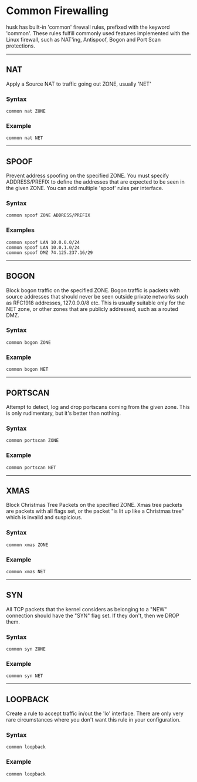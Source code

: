 # Common Firewalling

husk has built-in 'common' firewall rules, prefixed with the keyword 'common'. These rules fulfill commonly used features implemented with the Linux firewall, such as NAT'ing, Antispoof, Bogon and Port Scan protections.

---

## NAT

Apply a Source NAT to traffic going out ZONE, usually 'NET'

### Syntax
```
common nat ZONE
```

### Example
```
common nat NET
```

---

## SPOOF

Prevent address spoofing on the specified ZONE. You must specify ADDRESS/PREFIX to define the addresses that are expected to be seen in the given ZONE. You can add multiple 'spoof' rules per interface.

### Syntax
```
common spoof ZONE ADDRESS/PREFIX
```

### Examples

```
common spoof LAN 10.0.0.0/24
common spoof LAN 10.0.1.0/24
common spoof DMZ 74.125.237.16/29
```

---

## BOGON

Block bogon traffic on the specified ZONE. Bogon traffic is packets with source addresses that should never be seen outside private networks such as RFC1918 addresses, 127.0.0.0/8 etc. This is usually suitable only for the NET zone, or other zones that are publicly addressed, such as a routed DMZ.

### Syntax
```
common bogon ZONE
```

### Example
```
common bogon NET
```

---

## PORTSCAN

Attempt to detect, log and drop portscans coming from the given zone. This is only rudimentary, but it's better than nothing.

### Syntax
```
common portscan ZONE
```

### Example
```
common portscan NET
```

---

## XMAS

Block Christmas Tree Packets on the specified ZONE. Xmas tree packets are packets with all flags set, or the packet "is lit up like a Christmas tree" which is invalid and suspicious.

### Syntax
```
common xmas ZONE
```

### Example
```
common xmas NET
```

---

## SYN

All TCP packets that the kernel considers as belonging to a "NEW" connection should have the "SYN" flag set. If they don't, then we DROP them.

### Syntax
```
common syn ZONE
```

### Example
```
common syn NET
```

---

## LOOPBACK

Create a rule to accept traffic in/out the 'lo' interface. There are only very rare circumstances where you don't want this rule in your configuration.

### Syntax
```
common loopback
```

### Example
```
common loopback
```
